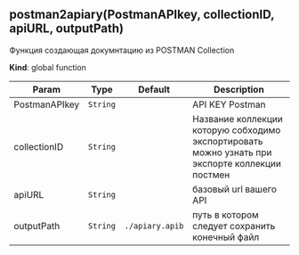 <a name="postman2apiary"></a>

## postman2apiary(PostmanAPIkey, collectionID, apiURL, outputPath)
Функция создающая докумнтацию из POSTMAN Collection

**Kind**: global function

| Param | Type | Default | Description |
| --- | --- | --- | --- |
| PostmanAPIkey | <code>String</code> |  | API KEY Postman |
| collectionID | <code>String</code> |  | Название коллекции которую собходимо экспортировать можно узнать при экспорте коллекции постмен |
| apiURL | <code>String</code> |  | базовый url вашего API |
| outputPath | <code>String</code> | <code>./apiary.apib</code> | путь в котором следует сохранить конечный файл |